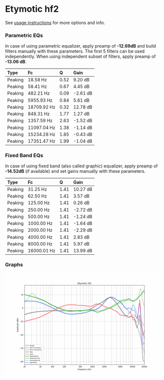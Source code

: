 # Etymotic hf2
See [usage instructions](https://github.com/jaakkopasanen/AutoEq#usage) for more options and info.

### Parametric EQs
In case of using parametric equalizer, apply preamp of **-12.69dB** and build filters manually
with these parameters. The first 5 filters can be used independently.
When using independent subset of filters, apply preamp of **-13.06 dB**.

| Type    | Fc          |    Q | Gain     |
|:--------|:------------|:-----|:---------|
| Peaking | 18.58 Hz    | 0.52 | 9.20 dB  |
| Peaking | 58.41 Hz    | 0.67 | 4.45 dB  |
| Peaking | 482.21 Hz   | 0.09 | -2.61 dB |
| Peaking | 5955.93 Hz  | 0.84 | 5.61 dB  |
| Peaking | 18709.92 Hz | 0.32 | 12.78 dB |
| Peaking | 848.31 Hz   | 1.77 | 1.27 dB  |
| Peaking | 1357.59 Hz  | 2.63 | -1.52 dB |
| Peaking | 11097.04 Hz | 1.38 | -1.14 dB |
| Peaking | 15234.28 Hz | 1.85 | -0.43 dB |
| Peaking | 17351.47 Hz | 1.99 | -1.04 dB |

### Fixed Band EQs
In case of using fixed band (also called graphic) equalizer, apply preamp of **-14.52dB**
(if available) and set gains manually with these parameters.

| Type    | Fc          |    Q | Gain     |
|:--------|:------------|:-----|:---------|
| Peaking | 31.25 Hz    | 1.41 | 10.27 dB |
| Peaking | 62.50 Hz    | 1.41 | 3.57 dB  |
| Peaking | 125.00 Hz   | 1.41 | 0.26 dB  |
| Peaking | 250.00 Hz   | 1.41 | -2.72 dB |
| Peaking | 500.00 Hz   | 1.41 | -1.24 dB |
| Peaking | 1000.00 Hz  | 1.41 | -1.64 dB |
| Peaking | 2000.00 Hz  | 1.41 | -2.29 dB |
| Peaking | 4000.00 Hz  | 1.41 | 2.83 dB  |
| Peaking | 8000.00 Hz  | 1.41 | 5.97 dB  |
| Peaking | 16000.01 Hz | 1.41 | 13.99 dB |

### Graphs
![](./Etymotic%20hf2.png)